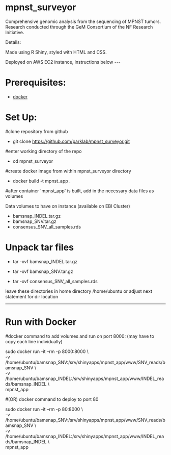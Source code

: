 # mpnst_surveyor

 Comprehensive genomic analysis from the sequencing of MPNST tumors. Research conducted through the GeM Consortium of the NF Research Initiative. 
 
 Details:
 
 Made using R Shiny, styled with HTML and CSS.
 
 Deployed on AWS EC2 instance, instructions below ---
 
 
 # Prerequisites: 
 
- [docker](https://docs.docker.com/engine/installation/)

 # Set Up: 
 
 #clone repository from github 
 
 - git clone https://github.com/parklab/mpnst_surveyor.git
 
 #enter working directory of the repo 
 
 - cd mpnst_surveyor 
 
 #create docker image from within mpnst_surveyor directory 
 
 - docker build -t mpnst_app . 
 
 #after container 'mpnst_app' is built, add in the necessary data files as volumes 
 
 Data volumes to have on instance (available on EBI Cluster) 
 
 - bamsnap_INDEL.tar.gz
 - bamsnap_SNV.tar.gz
 - consensus_SNV_all_samples.rds 
 
# Unpack tar files 

 - tar -xvf bamsnap_INDEL.tar.gz
 
 - tar -xvf bamsnap_SNV.tar.gz
 
 - tar -xvf consensus_SNV_all_samples.rds
 
 leave these directories in home directory /home/ubuntu or adjust next statement for dir location 
 
 ------------------------------------
 
 # Run with Docker
 
 #docker command to add volumes and run on port 8000: 
 (may have to copy each line individually) 
 
sudo docker run -it –rm -p 8000:8000 \\ <br> 
-v /home/ubuntu/bamsnap_SNV:/srv/shinyapps/mpnst_app/www/SNV_reads/bamsnap_SNV \\ <br> 
-v /home/ubuntu/bamsnap_INDEL:/srv/shinyapps/mpnst_app/www/INDEL_reads/bamsnap_INDEL \\ <br> 
mpnst_app

#(OR) docker command to deploy to port 80

sudo docker run -it –rm -p 80:8000 \\ <br> 
-v /home/ubuntu/bamsnap_SNV:/srv/shinyapps/mpnst_app/www/SNV_reads/bamsnap_SNV \\ <br> 
-v /home/ubuntu/bamsnap_INDEL:/srv/shinyapps/mpnst_app/www/INDEL_reads/bamsnap_INDEL \\ <br> 
mpnst_app





 
 
 

 
 
 



 
 
 

 
 
 
